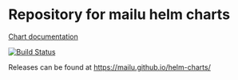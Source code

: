 # Repository for mailu helm charts

[Chart documentation](mailu/README.md)

[![Build Status](https://travis-ci.org/Mailu/helm-charts.svg?branch=master)](https://travis-ci.org/Mailu/helm-charts)

Releases can be found at https://mailu.github.io/helm-charts/
